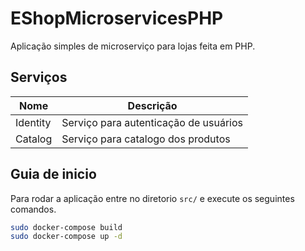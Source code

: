 # EShopMicroservicesPHP

Aplicação simples de microserviço para lojas feita em PHP.

## Serviços

| Nome | Descrição |
|------|-----------|
| Identity | Serviço para autenticação de usuários |
| Catalog | Serviço para catalogo dos produtos |

## Guia de inicio

Para rodar a aplicação entre no diretorio `src/` e execute os seguintes comandos.

```sh
sudo docker-compose build
sudo docker-compose up -d
```
